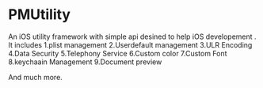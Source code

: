 PMUtility
=========

An iOS utility framework with simple api desined to help iOS developement .
It includes
1.plist management
2.Userdefault management
3.ULR Encoding
4.Data Security
5.Telephony Service
6.Custom color
7.Custom Font
8.keychaain Management
9.Document preview

And much more.
